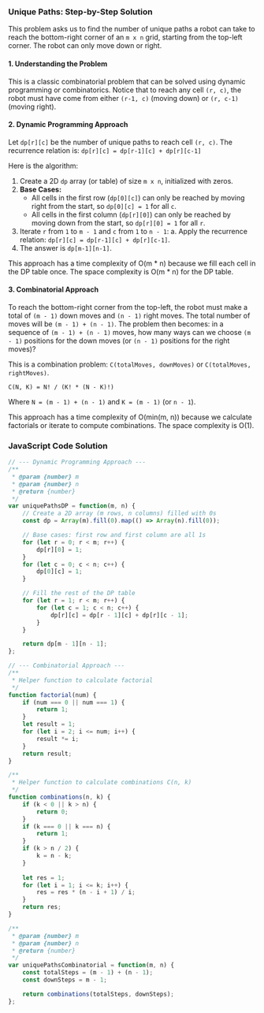 ### Unique Paths: Step-by-Step Solution

This problem asks us to find the number of unique paths a robot can take to reach the bottom-right corner of an `m x n` grid, starting from the top-left corner. The robot can only move down or right.

#### 1. Understanding the Problem

This is a classic combinatorial problem that can be solved using dynamic programming or combinatorics. Notice that to reach any cell `(r, c)`, the robot must have come from either `(r-1, c)` (moving down) or `(r, c-1)` (moving right).

#### 2. Dynamic Programming Approach

Let `dp[r][c]` be the number of unique paths to reach cell `(r, c)`. The recurrence relation is:
`dp[r][c] = dp[r-1][c] + dp[r][c-1]`

Here is the algorithm:

1.  Create a 2D `dp` array (or table) of size `m x n`, initialized with zeros.
2.  **Base Cases:**
    - All cells in the first row (`dp[0][c]`) can only be reached by moving right from the start, so `dp[0][c] = 1` for all `c`.
    - All cells in the first column (`dp[r][0]`) can only be reached by moving down from the start, so `dp[r][0] = 1` for all `r`.
3.  Iterate `r` from `1` to `m - 1` and `c` from `1` to `n - 1`:
    a. Apply the recurrence relation: `dp[r][c] = dp[r-1][c] + dp[r][c-1]`.
4.  The answer is `dp[m-1][n-1]`.

This approach has a time complexity of O(m * n) because we fill each cell in the DP table once. The space complexity is O(m * n) for the DP table.

#### 3. Combinatorial Approach

To reach the bottom-right corner from the top-left, the robot must make a total of `(m - 1)` down moves and `(n - 1)` right moves. The total number of moves will be `(m - 1) + (n - 1)`. The problem then becomes: in a sequence of `(m - 1) + (n - 1)` moves, how many ways can we choose `(m - 1)` positions for the down moves (or `(n - 1)` positions for the right moves)?

This is a combination problem: `C(totalMoves, downMoves)` or `C(totalMoves, rightMoves)`.

`C(N, K) = N! / (K! * (N - K)!)`

Where `N = (m - 1) + (n - 1)` and `K = (m - 1)` (or `n - 1`).

This approach has a time complexity of O(min(m, n)) because we calculate factorials or iterate to compute combinations. The space complexity is O(1).

### JavaScript Code Solution

```javascript
// --- Dynamic Programming Approach ---
/**
 * @param {number} m
 * @param {number} n
 * @return {number}
 */
var uniquePathsDP = function(m, n) {
    // Create a 2D array (m rows, n columns) filled with 0s
    const dp = Array(m).fill(0).map(() => Array(n).fill(0));

    // Base cases: first row and first column are all 1s
    for (let r = 0; r < m; r++) {
        dp[r][0] = 1;
    }
    for (let c = 0; c < n; c++) {
        dp[0][c] = 1;
    }

    // Fill the rest of the DP table
    for (let r = 1; r < m; r++) {
        for (let c = 1; c < n; c++) {
            dp[r][c] = dp[r - 1][c] + dp[r][c - 1];
        }
    }

    return dp[m - 1][n - 1];
};

// --- Combinatorial Approach ---
/**
 * Helper function to calculate factorial
 */
function factorial(num) {
    if (num === 0 || num === 1) {
        return 1;
    }
    let result = 1;
    for (let i = 2; i <= num; i++) {
        result *= i;
    }
    return result;
}

/**
 * Helper function to calculate combinations C(n, k)
 */
function combinations(n, k) {
    if (k < 0 || k > n) {
        return 0;
    }
    if (k === 0 || k === n) {
        return 1;
    }
    if (k > n / 2) {
        k = n - k;
    }
    
    let res = 1;
    for (let i = 1; i <= k; i++) {
        res = res * (n - i + 1) / i;
    }
    return res;
}

/**
 * @param {number} m
 * @param {number} n
 * @return {number}
 */
var uniquePathsCombinatorial = function(m, n) {
    const totalSteps = (m - 1) + (n - 1);
    const downSteps = m - 1;

    return combinations(totalSteps, downSteps);
};
```
